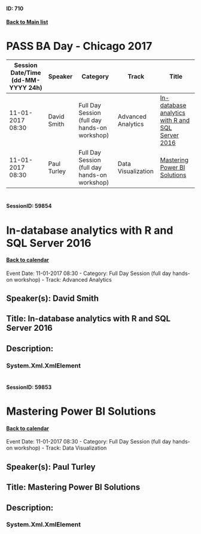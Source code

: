 #### ID: 710
#### [Back to Main list](index.md)
# PASS BA Day - Chicago 2017
Session Date/Time (dd-MM-YYYY 24h)|Speaker|Category|Track|Title
---|---|---|---|---
11-01-2017 08:30|David Smith|Full Day Session (full day hands-on workshop)|Advanced Analytics|[In-database analytics with R and SQL Server 2016](#sessionid-59854)
11-01-2017 08:30|Paul Turley|Full Day Session (full day hands-on workshop)|Data Visualization|[Mastering Power BI Solutions](#sessionid-59853)
# 
#### SessionID: 59854
# In-database analytics with R and SQL Server 2016
#### [Back to calendar](#id-710)
Event Date: 11-01-2017 08:30 - Category: Full Day Session (full day hands-on workshop) - Track: Advanced Analytics
## Speaker(s): David Smith
## Title: In-database analytics with R and SQL Server 2016
## Description:
### System.Xml.XmlElement
# 
#### SessionID: 59853
# Mastering Power BI Solutions
#### [Back to calendar](#id-710)
Event Date: 11-01-2017 08:30 - Category: Full Day Session (full day hands-on workshop) - Track: Data Visualization
## Speaker(s): Paul Turley
## Title: Mastering Power BI Solutions
## Description:
### System.Xml.XmlElement
